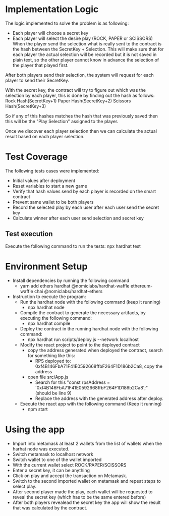 # Implementation Logic

The logic implemented to solve the problem is as following:
* Each player will choose a secret key
* Each player will select the desire play (ROCK, PAPER or SCISSORS)
When the player send the selection what is really sent to the contract is the hash between the SecretKey + Selection.
This will make sure that for each player the actual selection will be recorded but it is not saved in plain text, so the other player cannot know in advance the selection of the player that played first.

After both players send their selection, the system will request for each player to send their SecretKey.

With the secret key, the contract will try to figure out which was the selection by each player, this is done by finding out the hash as follows:
Rock
Hash(SecretKey+1)
Paper
Hash(SecretKey+2)
Scissors
Hash(SecretKey+3)

So if any of this hashes matches the hash that was previously saved then this will be the "Play Selection" assigned to the player.

Once we discover each player selection then we can calculate the actual result based on each player selection.

# Test Coverage

The following tests cases were implemented:

* Initial values after deployment
* Reset variables to start a new game
* Verify that hash values send by each player is recorded on the smart contract
* Prevent same wallet to be both players
* Record the selected play by each user after each user send the secret key
* Calculate winner after each user send selection and secret key

## Test execution

Execute the following command to run the tests:
npx hardhat test    

# Environment Setup

* Install dependencies by running the following command 
    * yarn add ethers hardhat @nomiclabs/hardhat-waffle ethereum-waffle chai @nomiclabs/hardhat-ethers 
* Instruction to execute the program:
    * Run the hardhat node with the following command (keep it running)
        * npx hardhat node
    * Compile the contract to generate the necessary artifacts, by executing the following command:    
        * npx hardhat compile
    * Deploy the contract in the running hardhat node with the following command:
        * npx hardhat run scripts/deploy.js --network localhost
    * Modify the react project to point to the deployed contract
        * copy the address generated when deployed the contract, search for something like this:
            * RPS deployed to: 0xf4B146FbA71F41E0592668ffbF264F1D186b2Ca8, copy the address
        * open file src/App.js
            * Search for this "const rpsAddress = '0xf4B146FbA71F41E0592668ffbF264F1D186b2Ca8';" (should be line 9)
            * Replace the address with the generated address after deploy.
    * Execute the react app with the following command (Keep it running)
        * npm start 

# Using the app

* Import into metamask at least 2 wallets from the list of wallets when the harhat node was executed.
* Switch metamask to localhost network
* Switch wallet to one of the wallet imported
* With the current wallet select ROCK/PAPER/SCISSORS
* Enter a secret key, it can be anything
* Click on play and accept the transaction on Metamask.
* Switch to the second imported wallet on metamask and repeat steps to select play.
* After second player made the play, each wallet will be requested to reveal the secret key (which has to be the same entered before)
* After both players revealead the secret key the app will show the result that was calculated by the contract.



